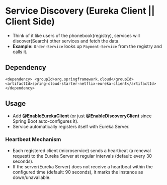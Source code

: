 # Service Discovery (Eureka Client || Client Side)

- Think of it like users of the phonebook(registry), services will discover(Search) other services and fetch the data.
- **Example:** `Order-Service` looks up `Payment-Service` from the registry and calls it.

## Dependency

`<dependency>
    <groupId>org.springframework.cloud</groupId>
    <artifactId>spring-cloud-starter-netflix-eureka-client</artifactId>
</dependency>
`

## Usage

- Add **@EnableEurekaClient** (or just **@EnableDiscoveryClient** since Spring Boot auto-configures it).
- Service automatically registers itself with Eureka Server.

### Heartbeat Mechanism

- Each registered client (microservice) sends a heartbeat (a renewal request) to the Eureka Server at regular intervals (default: every 30 seconds).
- If the server(Eureka Server) does not receive a heartbeat within the configured time (default: 90 seconds), it marks the instance as down/unavailable.
